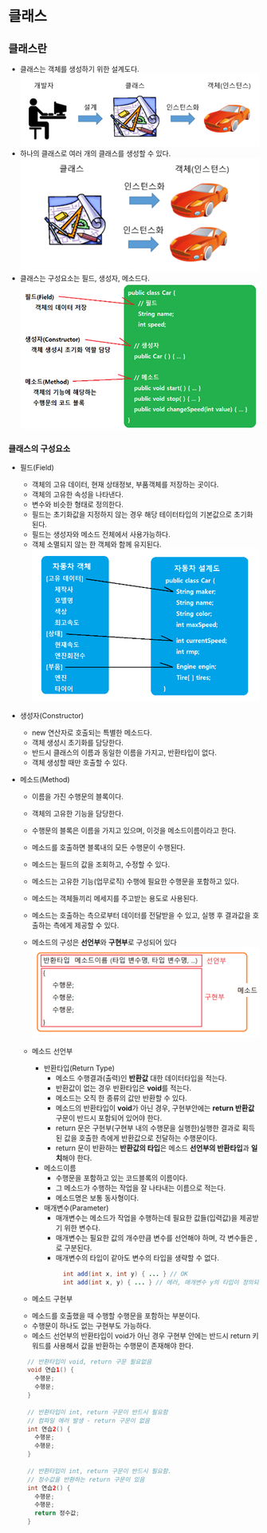 # 클래스
## 클래스란
- 클래스는 객체를 생성하기 위한 설계도다.
  <kbd>![alt 클래스와 객체](/images/java/classAndInstance.PNG)</kbd>
- 하나의 클래스로 여러 개의 클래스를 생성할 수 있다.
  <kbd>![alt 클래스의 구성요소](/images/java/classAndInstance2.png)</kbd>
- 클래스는 구성요소는 필드, 생성자, 메소드다.
  <kbd>![alt 클래스의 구성요소](/images/java/class1.png)</kbd>

### 클래스의 구성요소
- 필드(Field)
  + 객체의 고유 데이터, 현재 상태정보, 부품객체를 저장하는 곳이다.
  + 객체의 고유한 속성을 나타낸다.
  + 변수와 비슷한 형태로 정의한다.
  + 필드는 초기화값을 지정하지 않는 경우 해당 테이터타입의 기본값으로 초기화된다.
  + 필드는 생성자와 메소드 전체에서 사용가능하다.
  + 객체 소멸되지 않는 한 객체와 함께 유지된다.
  <kbd>![alt 클래스의 필드](/images/java/classField1.png)</kbd>

- 생성자(Constructor)
  + new 연산자로 호출되는 특별한 메소드다.
  + 객체 생성시 초기화를 담당한다.
  + 반드시 클래스의 이름과 동일한 이름을 가지고, 반환타입이 없다.
  + 객체 생성할 때만 호출할 수 있다.
  
- 메소드(Method)
  + 이름을 가진 수행문의 블록이다.
  + 객체의 고유한 기능을 담당한다.
  + 수행문의 블록은 이름을 가지고 있으며, 이것을 메소드이름이라고 한다.
  + 메소드를 호출하면 블록내의 모든 수행문이 수행된다.
  + 메소드는 필드의 값을 조회하고, 수정할 수 있다.
  + 메소드는 고유한 기능(업무로직) 수행에 필요한 수행문을 포함하고 있다.
  + 메소드는 객체들끼리 메세지를 주고받는 용도로 사용된다.
  + 메소드는 호출하는 측으로부터 데이터를 전달받을 수 있고, 실행 후 결과값을 호출하는 측에게 제공할 수 있다.
  + 메소드의 구성은 **선언부**와 **구현부**로 구성되어 있다
  <kbd>![alt 메소드의 구성요소](/images/java/method1.png)</kbd>
  
  + 메소드 선언부
    * 반환타입(Return Type)
      - 메소드 수행결과(출력)인 **반환값** 대한 데이터타입을 적는다.
      - 반환값이 없는 경우 반환타입은 **void**를 적는다.
      - 메소드는 오직 한 종류의 값만 반환할 수 있다.
      - 메소드의 반환타입이 **void**가 아닌 경우, 구현부안에는 **return 반환값**구문이 반드시 포함되어 있어야 한다.
      - return 문은 구현부(구현부 내의 수행문을 실행한)실행한 결과로 획득된 값을 호출한 측에게 반환값으로 전달하는 수행문이다.
      - return 문이 반환하는 **반환값의 타입**은 메소드 **선언부의 반환타입**과 **일치**해야 한다.
    * 메소드이름
      - 수행문을 포함하고 있는 코드블록의 이름이다.
      - 그 메소드가 수행하는 작업을 잘 나타내는 이름으로 적는다.
      - 메소드명은 보통 동사형이다.
    * 매개변수(Parameter)
      - 매개변수는 메소드가 작업을 수행하는데 필요한 값들(입력값)을 제공받기 위한 변수다.
      - 매개변수는 필요한 값의 개수만큼 변수를 선언해야 하며, 각 변수들은 ,로 구분된다. 
      - 매개변수의 타입이 같아도 변수의 타입을 생략할 수 없다.
        ```java
          int add(int x, int y) { ... } // OK
          int add(int x, y) { ... } // 에러, 매개변수 y의 타입이 정의되지 않았음
        ```
   + 메소드 구현부
    - 메소드를 호출했을 때 수행할 수행문을 포함하는 부분이다.
    - 수행문이 하나도 없는 구현부도 가능하다.
    - 메소드 선언부의 반환타입이 void가 아닌 경우 구현부 안에는 반드시 return 키워드를 사용해서 값을 반환하는 수행문이 존재해야 한다.
    ```java
      // 반환타입이 void, return 구문 필요없음
      void 연습1() {
        수행문;
        수행문;
      }
      
      // 반환타입이 int, return 구문이 반드시 필요함
      // 컴파일 에러 발생 - return 구문이 없음
      int 연습2() {
        수행문;
        수행문;
      }
      
      // 반환타입이 int, return 구문이 반드시 필요함.
      // 정수값을 반환하는 return 구문이 있음
      int 연습2() {
        수행문;
        수행문;
        return 정수값;
      }
    ```
      
  
